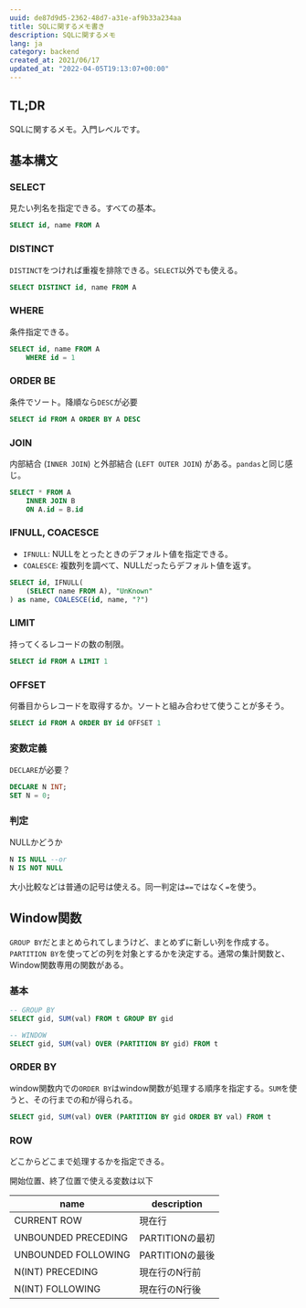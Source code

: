 ```yaml
---
uuid: de87d9d5-2362-48d7-a31e-af9b33a234aa
title: SQLに関するメモ書き
description: SQLに関するメモ
lang: ja
category: backend
created_at: 2021/06/17
updated_at: "2022-04-05T19:13:07+00:00"
---
```


## TL;DR

SQLに関するメモ。入門レベルです。

## 基本構文

### SELECT

見たい列名を指定できる。すべての基本。

```sql
SELECT id, name FROM A
```

### DISTINCT

`DISTINCT`をつければ重複を排除できる。`SELECT`以外でも使える。

```sql
SELECT DISTINCT id, name FROM A
```

### WHERE

条件指定できる。

```sql
SELECT id, name FROM A
    WHERE id = 1
```

### ORDER BE

条件でソート。降順なら`DESC`が必要

```sql
SELECT id FROM A ORDER BY A DESC
```

### JOIN

内部結合 (`INNER JOIN`) と外部結合 (`LEFT OUTER JOIN`) がある。`pandas`と同じ感じ。

```sql
SELECT * FROM A
    INNER JOIN B
    ON A.id = B.id
```

### IFNULL, COACESCE

- `IFNULL`: NULLをとったときのデフォルト値を指定できる。
- `COALESCE`: 複数列を調べて、NULLだったらデフォルト値を返す。

```sql
SELECT id, IFNULL(
    (SELECT name FROM A), "UnKnown"
) as name, COALESCE(id, name, "?")
```

### LIMIT

持ってくるレコードの数の制限。

```sql
SELECT id FROM A LIMIT 1
```

### OFFSET

何番目からレコードを取得するか。ソートと組み合わせて使うことが多そう。

```sql
SELECT id FROM A ORDER BY id OFFSET 1
```


### 変数定義

`DECLARE`が必要？

```sql
DECLARE N INT;
SET N = 0;
```

### 判定

NULLかどうか

```sql
N IS NULL --or
N IS NOT NULL
```

大小比較などは普通の記号は使える。同一判定は`==`ではなく`=`を使う。

## Window関数

`GROUP BY`だとまとめられてしまうけど、まとめずに新しい列を作成する。`PARTITION BY`を使ってどの列を対象とするかを決定する。通常の集計関数と、Window関数専用の関数がある。

### 基本

```sql
-- GROUP BY
SELECT gid, SUM(val) FROM t GROUP BY gid

-- WINDOW
SELECT gid, SUM(val) OVER (PARTITION BY gid) FROM t
```

### ORDER BY

window関数内での`ORDER BY`はwindow関数が処理する順序を指定する。`SUM`を使うと、その行までの和が得られる。

```sql
SELECT gid, SUM(val) OVER (PARTITION BY gid ORDER BY val) FROM t
```

### ROW

どこからどこまで処理するかを指定できる。

開始位置、終了位置で使える変数は以下

|name|description|
|---|---|
|CURRENT ROW|現在行|
|UNBOUNDED PRECEDING|PARTITIONの最初|
|UNBOUNDED FOLLOWING|PARTITIONの最後|
|N(INT) PRECEDING|現在行のN行前|
|N(INT) FOLLOWING|現在行のN行後|
